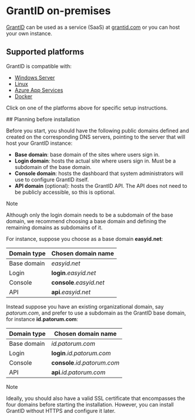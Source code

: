 ﻿# GrantID on-premises

[GrantID](../index.md) can be used as a service (SaaS) at [grantid.com](https://grantid.com) or you can host your own instance.

## Supported platforms

GrantID is compatible with:

* [Windows Server](windows/index.md)
* [Linux](linux/index.md)
* [Azure App Services](azure/index.md)
* [Docker](docker/index.md)

Click on one of the platforms above for specific setup instructions.

<a name="planning" />
## Planning before installation

Before you start, you should have the following public domains defined and created on the corresponding DNS servers, pointing to the server
that will host your GrantID instance:

* **Base domain**: base domain of the sites where users sign in.
* **Login domain**: hosts the actual site where users sign in. Must be a subdomain of the base domain.
* **Console domain**: hosts the dashboard that system administrators will use to configure GrantID itself.
* **API domain** (optional): hosts the GrantID API. The API does not need to be publicly accessible, so this is optional.

> [!NOTE]
> Although only the login domain needs to be a subdomain of the base domain, we recommend choosing a base domain and defining the remaining
> domains as subdomains of it.

For instance, suppose you choose as a base domain **easyid.net**:

Domain type | Chosen domain name
----------- | ------------------
Base domain | *easyid.net*
Login       | **login**.*easyid.net*
Console     | **console**.*easyid.net*
API         | **api**.*easyid.net*

Instead suppose you have an existing organizational domain, say *patorum.com*, and prefer to use a subdomain as the GrantID base
domain, for instance **id.patorum.com**:

Domain type | Chosen domain name
----------- | ------------------
Base domain | *id.patorum.com*
Login       | **login**.*id.patorum.com*
Console     | **console**.*id.patorum.com*
API         | **api**.*id.patorum.com*

> [!NOTE]
> Ideally, you should also have a valid SSL certificate that encompasses the four domains before starting the installation.
> However, you can install GrantID without HTTPS and configure it later.
